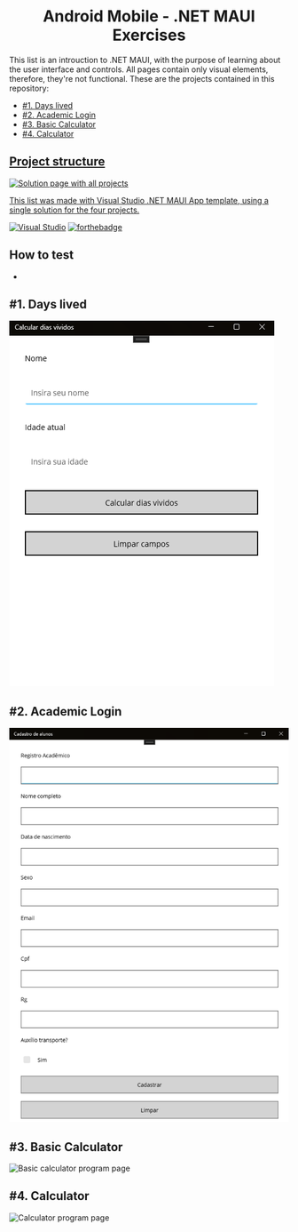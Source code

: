 <h1 align="center">Android Mobile - .NET MAUI Exercises</h1>

This list is an introuction to .NET MAUI, with the purpose of learning about the user interface and controls. 
All pages contain only visual elements, therefore, they're not functional.
These are the projects contained in this repository:
<ul>
  <li><a href="#p1">#1. Days lived</li>
  <li><a href="#p2">#2. Academic Login</li>
  <li><a href="#p3">#3. Basic Calculator</li>
  <li><a href="#p4">#4. Calculator</li>
</ul>

<h2>Project structure</h2>
<p>
  <img src="solution.png" alt="Solution page with all projects">
</p>
This list was made with Visual Studio .NET MAUI App template, using a single solution for the four projects.

[![Visual Studio](https://badgen.net/badge/icon/visualstudio?icon=visualstudio&label)](https://visualstudio.microsoft.com/pt-br/)
[![forthebadge](https://forthebadge.com/images/badges/made-with-c-sharp.svg)](https://forthebadge.com)

<h2>How to test</h2>
<ul>
  <li></li>
</ul>

<h2 id="p1">#1. Days lived</h2>
<p>
  <img src="/src/daysLived.png" alt="Days Lived program page">
</p>

<h2 id="p2">#2. Academic Login</h2>
<p>
  <img src="/src/academicLogin.png" alt="Academic Login program page">
</p>

<h2 id="p3">#3. Basic Calculator</h2>
<p>
  <img src="basicCalc.png" alt="Basic calculator program page">
</p>

<h2 id="p4">#4. Calculator</h2>
<p>
  <img src="calc.png" alt="Calculator program page">
</p>
